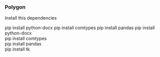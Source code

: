 ### Polygon



Install this dependencies 

pip install python-docx
pip install comtypes
pip install pandas
pip install python-docx      
pip install comtypes         
pip install pandas           
pip install tk
